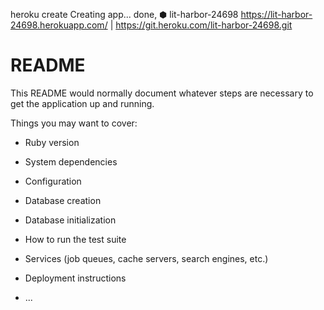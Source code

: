 



heroku create
Creating app... done, ⬢ lit-harbor-24698
https://lit-harbor-24698.herokuapp.com/ | https://git.heroku.com/lit-harbor-24698.git











# README

This README would normally document whatever steps are necessary to get the
application up and running.

Things you may want to cover:

* Ruby version

* System dependencies

* Configuration

* Database creation

* Database initialization

* How to run the test suite

* Services (job queues, cache servers, search engines, etc.)

* Deployment instructions

* ...

